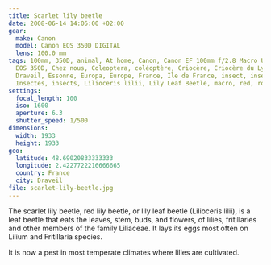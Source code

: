 ```yaml
---
title: Scarlet lily beetle
date: 2008-06-14 14:06:00 +02:00
gear:
  make: Canon
  model: Canon EOS 350D DIGITAL
  lens: 100.0 mm
tags: 100mm, 350D, animal, At home, Canon, Canon EF 100mm f/2.8 Macro USM, Canon
  EOS 350D, Chez nous, Coleoptera, coléoptère, Criocère, Criocère du Lys,
  Draveil, Essonne, Europa, Europe, France, Ile de France, insect, insecte,
  Insectes, insects, Lilioceris lilii, Lily Leaf Beetle, macro, red, rouge
settings:
  focal_length: 100
  iso: 1600
  aperture: 6.3
  shutter_speed: 1/500
dimensions:
  width: 1933
  height: 1933
geo:
  latitude: 48.69020833333333
  longitude: 2.4227722216666665
  country: France
  city: Draveil
file: scarlet-lily-beetle.jpg
---
```


The scarlet lily beetle, red lily beetle, or lily leaf beetle (Lilioceris lilii), is a leaf beetle that eats the leaves, stem, buds, and flowers, of lilies, fritillaries and other members of the family Liliaceae. It lays its eggs most often on Lilium and Fritillaria species.

It is now a pest in most temperate climates where lilies are cultivated.
